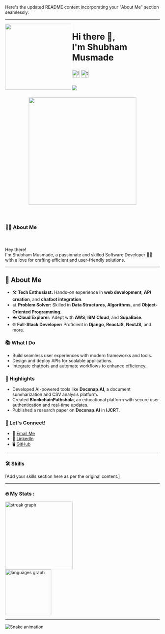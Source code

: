 Here's the updated README content incorporating your "About Me" section seamlessly:

---

<img align="left" height="215" src="https://media.licdn.com/dms/image/v2/D5603AQFWPvF6peqLdw/profile-displayphoto-shrink_800_800/profile-displayphoto-shrink_800_800/0/1732080664565?e=1738800000&v=beta&t=WHtEbYR2hMPrDYYoMz_MyQs9jI8IlTzmG6h-SrFc9dQ"  />

###  

<h1 align="left">Hi there 👋, <br>I'm Shubham Musmade</h1>

###  

<div align="left">
  <img src="https://img.shields.io/static/v1?message=LinkedIn&logo=linkedin&label=&color=0077B5&logoColor=white&labelColor=&style=for-the-badge" height="25" alt="linkedin logo"  />
  <img src="https://img.shields.io/static/v1?message=Twitter&logo=twitter&label=&color=1DA1F2&logoColor=white&labelColor=&style=for-the-badge" height="25" alt="twitter logo"  />
</div>

###  

<div align="left">
  <img src="https://visitor-badge.laobi.icu/badge?page_id=Shubham-musmade.Shubham-musmade&"  />
</div>

###  

<div align="center">
  <img height="350" src="https://i.giphy.com/media/v1.Y2lkPTc5MGI3NjExc2R3dnBxaTVmMXB5MnJqbDEybjRlNWR4bDZ0NzJ0ejUxZTE4eDJwZyZlcD12MV9pbnRlcm5hbF9naWZfYnlfaWQmY3Q9Zw/pjR50GxphaXC0/giphy.gif"  />
</div>

###  

<br clear="both">  

<h3 align="left">👨‍💻 About Me</h3>  

###  

<br clear="both">  

<p align="left">Hey there!<br>I'm Shubham Musmade, a passionate and skilled Software Developer 🧑‍💻 with a love for crafting efficient and user-friendly solutions.</p>  

---

## 🌟 About Me  

- 🛠️ **Tech Enthusiast:** Hands-on experience in **web development**, **API creation**, and **chatbot integration**.  
- 📊 **Problem Solver:** Skilled in **Data Structures**, **Algorithms**, and **Object-Oriented Programming**.  
- ☁️ **Cloud Explorer:** Adept with **AWS**, **IBM Cloud**, and **SupaBase**.  
- 🌐 **Full-Stack Developer:** Proficient in **Django**, **ReactJS**, **NextJS**, and more.  

### 📚 What I Do  
- Build seamless user experiences with modern frameworks and tools.  
- Design and deploy APIs for scalable applications.  
- Integrate chatbots and automate workflows to enhance efficiency.  

### 🎯 Highlights  
- Developed AI-powered tools like **Docsnap.AI**, a document summarization and CSV analysis platform.  
- Created **BlockchainPathshala**, an educational platform with secure user authentication and real-time updates.  
- Published a research paper on **Docsnap.AI** in **IJCRT**.  

### 🤝 Let's Connect!  
- 💌 [Email Me](mailto:smusmade11@gmail.com)  
- 🔗 [LinkedIn](https://linkedin.com/in/shubhammusmade)  
- 🖥️ [GitHub](https://github.com/Shubham-musmade)  

---

<h3 align="left">🛠 Skills</h3>  

<div align="left">
  [Add your skills section here as per the original content.]
</div>  

---

<h3 align="left">🔥 My Stats :</h3>  

<div align="left">
  <img src="https://streak-stats.demolab.com?user=Shubham-musmade&locale=en&mode=daily&theme=dark&hide_border=false&border_radius=5&order=3" height="220" alt="streak graph"  />
</div>  

<div align="left">
  <img src="https://github-readme-stats.vercel.app/api/top-langs?username=Shubham-musmade&locale=en&hide_title=false&layout=compact&card_width=320&langs_count=9&theme=dark&hide_border=false&order=2" height="150" alt="languages graph"  />
</div>  

---

<img src="https://raw.githubusercontent.com/Shubham-musmade/Shubham-musmade/output/snake.svg" alt="Snake animation" />
